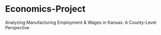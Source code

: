 # Economics-Project
Analyzing Manufacturing Employment & Wages in Kansas: A County-Level Perspective
